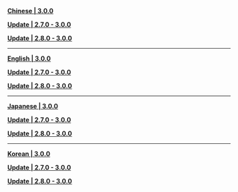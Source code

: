 **[Chinese | 3.0.0](https://hk4e-download.oss-cn-shanghai.aliyuncs.com/client_app/download/pc_zip/20220815143702_i3RDKzdbDWGYYfZZ/Audio_Chinese_3.0.0.zip)**

**[Update | 2.7.0 - 3.0.0](https://hk4e-download.oss-cn-shanghai.aliyuncs.com/client_app/update/hk4e_cn/18/zh-cn_2.7.0_3.0.0_hdiff_U5s7ShiHnT8M0JPq.zip)**

**[Update | 2.8.0 - 3.0.0](https://hk4e-download.oss-cn-shanghai.aliyuncs.com/client_app/update/hk4e_cn/18/zh-cn_2.8.0_3.0.0_hdiff_0osJAObthKPmDc3r.zip)**

---

**[English | 3.0.0](https://hk4e-download.oss-cn-shanghai.aliyuncs.com/client_app/download/pc_zip/20220815143702_i3RDKzdbDWGYYfZZ/Audio_English(US)_3.0.0.zip)**

**[Update | 2.7.0 - 3.0.0](https://hk4e-download.oss-cn-shanghai.aliyuncs.com/client_app/update/hk4e_cn/18/en-us_2.7.0_3.0.0_hdiff_1Bevc4h5Js9U0aNy.zip)**

**[Update | 2.8.0 - 3.0.0](https://hk4e-download.oss-cn-shanghai.aliyuncs.com/client_app/update/hk4e_cn/18/en-us_2.8.0_3.0.0_hdiff_qHeyaTLsu6IcEb5J.zip)**


---

**[Japanese | 3.0.0](https://hk4e-download.oss-cn-shanghai.aliyuncs.com/client_app/download/pc_zip/20220815143702_i3RDKzdbDWGYYfZZ/Audio_Japanese_3.0.0.zip)**

**[Update | 2.7.0 - 3.0.0](https://hk4e-download.oss-cn-shanghai.aliyuncs.com/client_app/update/hk4e_cn/18/ja-jp_2.7.0_3.0.0_hdiff_sQ3Snd7JCObwVkpK.zip)**

**[Update | 2.8.0 - 3.0.0](https://hk4e-download.oss-cn-shanghai.aliyuncs.com/client_app/update/hk4e_cn/18/ja-jp_2.8.0_3.0.0_hdiff_15hvOf7Fbrslt3W9.zip)**

---

**[Korean | 3.0.0](https://hk4e-download.oss-cn-shanghai.aliyuncs.com/client_app/download/pc_zip/20220815143702_i3RDKzdbDWGYYfZZ/Audio_Korean_3.0.0.zip)**

**[Update | 2.7.0 - 3.0.0](https://hk4e-download.oss-cn-shanghai.aliyuncs.com/client_app/update/hk4e_cn/18/ko-kr_2.7.0_3.0.0_hdiff_OEeh67CLowc25ijF.zip)**

**[Update | 2.8.0 - 3.0.0](https://hk4e-download.oss-cn-shanghai.aliyuncs.com/client_app/update/hk4e_cn/18/ko-kr_2.8.0_3.0.0_hdiff_iNx3dcsKA81TtRUH.zip)**
